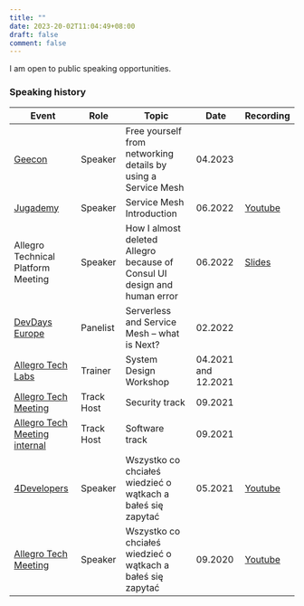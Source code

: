 ```yaml
---
title: ""
date: 2023-20-02T11:04:49+08:00
draft: false
comment: false
---
```


I am open to public speaking opportunities.

### Speaking history

| Event    | Role | Topic         | Date | Recording |
| -------- | ---- | ------------- | ---- | --------- |
| [Geecon](https://2023.geecon.org/) | Speaker | Free yourself from networking details by using a Service Mesh | 04.2023 | |
| [Jugademy](https://jugademy.eu/) | Speaker | Service Mesh Introduction | 06.2022 | [Youtube](https://www.youtube.com/watch?v=gNTMwJDCCIk) |
| Allegro Technical Platform Meeting | Speaker | How I almost deleted Allegro because of Consul UI design and human error | 06.2022 | [Slides](https://drive.google.com/file/d/1IvGlR1RC41yubWj5vuZ72mjYqTjfjBpY/view?usp=sharing) |
| [DevDays Europe](https://devdays.lt/2022) | Panelist | Serverless and Service Mesh – what is Next? | 02.2022 | |
| [Allegro Tech Labs](https://www.meetup.com/allegrotech/events/282421464/) | Trainer | System Design Workshop | 04.2021 and 12.2021 | |
| [Allegro Tech Meeting](https://www.meetup.com/allegrotech/events/280149404/) | Track Host | Security track | 09.2021 | |
| [Allegro Tech Meeting internal](https://allegro.pl/zobacz/atm2021#okonferencji) | Track Host | Software track | 09.2021 | |
| [4Developers](https://4developers.org.pl/) | Speaker | Wszystko co chciałeś wiedzieć o wątkach a bałeś się zapytać | 05.2021 | [Youtube](https://www.youtube.com/watch?v=PFGCrMWP2b8) |
| [Allegro Tech Meeting](https://allegro.pl/zobacz/atm2021) | Speaker | Wszystko co chciałeś wiedzieć o wątkach a bałeś się zapytać | 09.2020 | [Youtube](https://www.youtube.com/watch?v=-_eMwhlyM5Q) |
